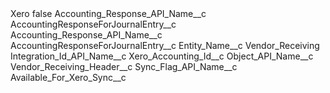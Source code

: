 <?xml version="1.0" encoding="UTF-8"?>
<CustomMetadata xmlns="http://soap.sforce.com/2006/04/metadata" xmlns:xsi="http://www.w3.org/2001/XMLSchema-instance" xmlns:xsd="http://www.w3.org/2001/XMLSchema">
    <label>Xero</label>
    <protected>false</protected>
   <values>
        <field>Accounting_Response_API_Name__c</field>
        <value xsi:type="xsd:string">AccountingResponseForJournalEntry__c</value>
    </values>
    <values>
        <field>Accounting_Response_API_Name__c</field>
        <value xsi:type="xsd:string">AccountingResponseForJournalEntry__c</value>
    </values>
    <values>
        <field>Entity_Name__c</field>
        <value xsi:type="xsd:string">Vendor_Receiving</value>
    </values>
    <values>
        <field>Integration_Id_API_Name__c</field>
        <value xsi:type="xsd:string">Xero_Accounting_Id__c</value>
    </values>
    <values>
        <field>Object_API_Name__c</field>
        <value xsi:type="xsd:string">Vendor_Receiving_Header__c</value>
    </values>
    <values>
        <field>Sync_Flag_API_Name__c</field>
        <value xsi:type="xsd:string">Available_For_Xero_Sync__c</value>
    </values>
</CustomMetadata>
